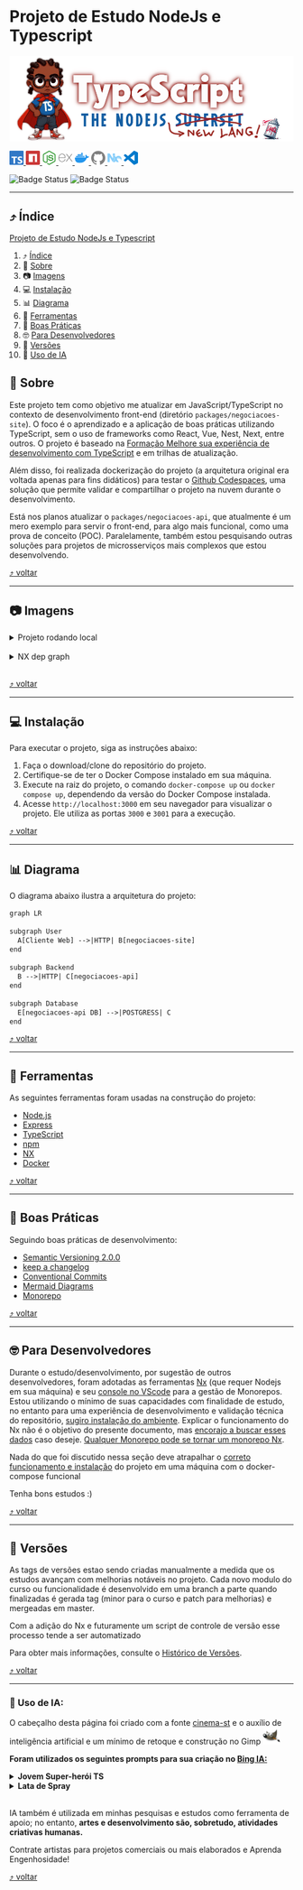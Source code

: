 # Projeto de Estudo NodeJs e Typescript

<img src="./docs/images/layout/header.png">

[<img src="./docs/images/icons/typescript.svg" width="25px" height="25px" title="TypeScript" alt="TypeScript">  <img src="./docs/images/icons/npm.svg" width="25px" height="25px" alt="npm" title="npm"> <img src="./docs/images/icons/nodedotjs.svg" width="25px" height="25px" title="Node.js" alt="Node.js"> <img src="./docs/images/icons/express.svg" width="25px" height="25px" title="Express" alt="Express"> <img src="./docs/images/icons/docker.svg" width="25px" height="25px" alt="Docker" title="Docker"> <img src="./docs/images/icons/github.svg" width="25px" height="25px" alt="GitHub" title="GitHub"> <img src="./docs/images/icons/nx.svg" width="25px" height="25px" alt="NX" title="NX"> <img src="./docs/images/icons/visualstudiocode.svg" width="25px" height="25px" alt="vscode" title="vscode">](#projeto-de-estudo-nodejs-e-typescript) <!-- icons by https://simpleicons.org/?q=types -->

![Badge Status](https://img.shields.io/badge/STATUS_DO_CURSO-ENCERRADO-blue) ![Badge Status](https://img.shields.io/badge/TYPESCRIPT-4.2.2-green)

---

<a id="indice"></a>

## :arrow_heading_up: Índice

<!--ts-->

[Projeto de Estudo NodeJs e Typescript](#projeto-de-estudo-nodejs-e-typescript)

1.  :arrow_heading_up: [Índice](#arrow_heading_up-índice)
2.  :green_book: [Sobre](#green_book-sobre)
3.  :camera: [Imagens](#camera-imagens)
4.  :computer: [Instalação](#computer-instalação)
5.  :bar_chart: [Diagrama](#bar_chart-diagrama)
6.  :hammer: [Ferramentas](#hammer-ferramentas)
7.  :clap: [Boas Práticas](#clap-boas-práticas)
8.  :nerd_face: [Para Desenvolvedores](#nerd_face-para-desenvolvedores)
9.  :1234: [ Versões](#1234-versões)
10. :robot: [Uso de IA](#ia)

## <!--te-->

<a id="sobre"></a>

## :green_book: Sobre

Este projeto tem como objetivo me atualizar em JavaScript/TypeScript no contexto de desenvolvimento front-end (diretório `packages/negociacoes-site`). O foco é o aprendizado e a aplicação de boas práticas utilizando TypeScript, sem o uso de frameworks como React, Vue, Nest, Next, entre outros. O projeto é baseado na [Formação Melhore sua experiência de desenvolvimento com TypeScript](https://www.alura.com.br/formacao-typescript) e em trilhas de atualização.

Além disso, foi realizada dockerização do projeto (a arquitetura original era voltada apenas para fins didáticos) para testar o [Github Codespaces](https://github.com/codespaces), uma solução que permite validar e compartilhar o projeto na nuvem durante o desenvolvimento.

Está nos planos atualizar o `packages/negociacoes-api`, que atualmente é um mero exemplo para servir o front-end, para algo mais funcional, como uma prova de conceito (POC). Paralelamente, também estou pesquisando outras soluções para projetos de microsserviços mais complexos que estou desenvolvendo.

[:arrow_heading_up: voltar](#indice)

---

<a id="instalacao"></a>

## :camera: Imagens

<details>
  <summary>Projeto rodando local</summary>
<img src="./docs/images/project.png" alt="Projeto rodando local" title="Projeto rodando local"> 
</details>
<br>
<details>
  <summary>NX dep graph</summary>
<img src="./docs/images/nx-dep-graph.png" alt="NX dep graph" title="NX dep graph"> 
</details>
<br>

[:arrow_heading_up: voltar](#indice)

---

<a id="instalacao"></a>

## :computer: Instalação

Para executar o projeto, siga as instruções abaixo:

1. Faça o download/clone do repositório do projeto.
2. Certifique-se de ter o Docker Compose instalado em sua máquina.
3. Execute na raiz do projeto, o comando `docker-compose up` ou `docker compose up`, dependendo da versão do Docker Compose instalada.
4. Acesse `http://localhost:3000` em seu navegador para visualizar o projeto. Ele utiliza as portas `3000` e `3001` para a execução.

[:arrow_heading_up: voltar](#indice)

---

<a id="diagrama"></a>

## :bar_chart: Diagrama

O diagrama abaixo ilustra a arquitetura do projeto:

```mermaid
graph LR

subgraph User
  A[Cliente Web] -->|HTTP| B[negociacoes-site]
end

subgraph Backend
  B -->|HTTP| C[negociacoes-api]
end

subgraph Database
  E[negociacoes-api DB] -->|POSTGRESS| C
end

```

[:arrow_heading_up: voltar](#indice)

---

<a id="ferramentas"></a>

## :hammer: Ferramentas

As seguintes ferramentas foram usadas na construção do projeto:

- [Node.js](https://nodejs.org/en/)
- [Express](https://expressjs.com/en/)
- [TypeScript](https://www.typescriptlang.org/)
- [npm](https://www.npmjs.com/)
- [NX](https://nx.dev/)
- [Docker](https://www.docker.com/)

[:arrow_heading_up: voltar](#indice)

---

<a id="boas-praticas"></a>

## :clap: Boas Práticas

Seguindo boas práticas de desenvolvimento:

- [Semantic Versioning 2.0.0](https://semver.org/spec/v2.0.0.html)
- [keep a changelog](https://keepachangelog.com/en/1.0.0/)
- [Conventional Commits](https://www.conventionalcommits.org/en/v1.0.0/)
- [Mermaid Diagrams](https://mermaid.js.org)
- [Monorepo](https://monorepo.tools/)

[:arrow_heading_up: voltar](#indice)

---

<a id="desenvolvedores"></a>

## :nerd_face: Para Desenvolvedores

Durante o estudo/desenvolvimento, por sugestão de outros desenvolvedores, foram adotadas as ferramentas [Nx](https://nx.dev/) (que requer Nodejs em sua máquina) e seu [console no VScode](https://marketplace.visualstudio.com/items?itemName=nrwl.angular-console) para a gestão de Monorepos. Estou utilizando o mínimo de suas capacidades com finalidade de estudo, no entanto para uma experiência de desenvolvimento e validação técnica do repositório, [sugiro instalação do ambiente](https://docs.npmjs.com/downloading-and-installing-node-js-and-npm). Explicar o funcionamento do Nx não é o objetivo do presente documento, mas [encorajo a buscar esses dados](https://nx.dev/getting-started/intro) caso deseje. [Qualquer Monorepo pode se tornar um monorepo Nx](https://blog.nrwl.io/adding-nx-to-an-existing-monorepo-by-running-one-command-426fa519d943).

Nada do que foi discutido nessa seção deve atrapalhar o [correto funcionamento e instalação](#computer-instalação) do projeto em uma máquina com o docker-compose funcional

Tenha bons estudos :)

<!-- `npx nx dep-graph` é MARAVILHOSO -->

[:arrow_heading_up: voltar](#indice)

---

<a id="versionamento"></a>

## :1234: Versões

As tags de versões estao sendo criadas manualmente a medida que os estudos avançam com melhorias notáveis no projeto. Cada novo modulo do curso ou funcionalidade é desenvolvido em uma branch a parte quando finalizadas é gerada tag (minor para o curso e patch para melhorias) e mergeadas em master.

Com a adição do Nx e futuramente um script de controle de versão esse processo tende a ser automatizado

Para obter mais informações, consulte o [Histórico de Versões](./CHANGELOG.md).

[:arrow_heading_up: voltar](#indice)

---

<a id="ia"></a>
### :robot: Uso de IA:

O cabeçalho desta página foi criado com a fonte [cinema-st](https://www.dafont.com/pt/cinema-st.font?text=CineTicket&psize=l) e o auxílio de inteligência artificial e um mínimo de 
retoque e construção no Gimp [<img src="./docs/images/icons/gimp.svg" width="30" height="30" title="Gimp" alt="Logo do Gimp" />](https://www.gimp.org/)


__Foram utilizados os seguintes prompts para sua criação no [Bing IA:](https://www.bing.com/images/create/)__


<details>
  <summary><b>Jovem Super-herói TS</b></summary>
<i>"menino negro estilo cartoon com cabelo de trancas nago e oculos redondos de armacao grossa de frente calca jeans, tenis estilo all star vermelhos e camisa azul escrito as letras "TS" olhar confiante para frente e com uma capa vermelha de super heroi improvisada amarrada em seu pescoco como se estivesse brincando de ser o super homem mas ao inves do S esta escrito TS em branco"<b>(sic)</b></i>
</details>

<details>
  <summary><b>Lata de Spray</b></summary>
<i>"lata de spray de pichacao em estilo cartoon branca mas com gotas de tinta vermelha escorrendo pelo ejetor de tinta, fundo totalmente branco"<b>(sic)</b></i>
</details>

<br/>


IA também é utilizada em minhas pesquisas e estudos como ferramenta de apoio; no entanto, __artes e desenvolvimento são, sobretudo, atividades criativas humanas.__

Contrate artistas para projetos comerciais ou mais elaborados e Aprenda Engenhosidade!

[:arrow_heading_up: voltar](#indice)

<!--

-->
